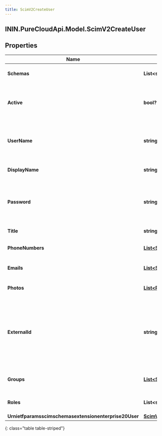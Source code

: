 ```yaml
---
title: ScimV2CreateUser
---
```

## ININ.PureCloudApi.Model.ScimV2CreateUser

## Properties

|Name | Type | Description | Notes|
|------------ | ------------- | ------------- | -------------|
| **Schemas** | **List&lt;string&gt;** | The list of supported schemas. | [optional] |
| **Active** | **bool?** | Indicates whether the user&#39;s administrative status is active. | [optional] |
| **UserName** | **string** | The user&#39;s PureCloud email address. Must be unique. | |
| **DisplayName** | **string** | The display name for the user. | |
| **Password** | **string** | A new password for a PureCloud user. Does not return an existing password. | [optional] |
| **Title** | **string** | The user&#39;s title. | [optional] |
| **PhoneNumbers** | [**List&lt;ScimPhoneNumber&gt;**](ScimPhoneNumber.html) | A list of the user&#39;s phone numbers. | [optional] |
| **Emails** | [**List&lt;ScimEmail&gt;**](ScimEmail.html) | A list of the user&#39;s email addresses. | [optional] |
| **Photos** | [**List&lt;Photo&gt;**](Photo.html) | A list of the user&#39;s photos. | [optional] |
| **ExternalId** | **string** | The external ID of the user. Set by the provisioning client. caseExact is set to true. mutability is set to readWrite. | [optional] |
| **Groups** | [**List&lt;ScimV2GroupReference&gt;**](ScimV2GroupReference.html) | A list of groups that the user is a member of. | [optional] |
| **Roles** | **List&lt;string&gt;** | A list of roles assigned to the user. | [optional] |
| **Urnietfparamsscimschemasextensionenterprise20User** | [**ScimV2EnterpriseUser**](ScimV2EnterpriseUser.html) |  | [optional] |
{: class="table table-striped"}


